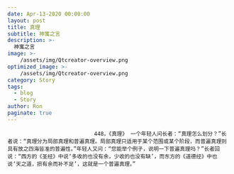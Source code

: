 ```yaml
---
date: Apr-13-2020 00:00:00
layout: post
title: 真理
subtitle: 神寓之言
description: >-
  神寓之言
image: >-
    /assets/img/Qtcreator-overview.png
optimized_image: >-
    /assets/img/Qtcreator-overview.png
category: Story
tags:
  - blog
  - Story
author: Ron
paginate: true
---
```


							　　448，《真理》 一个年轻人问长者：“真理怎么划分？”长者说：“真理分为局部真理和普遍真理。局部真理只适用于某个范围或某个阶段，而普遍真理则具有放之四海皆准的普遍性。”年轻人又问：“您能举个例子，说明一下普遍真理吗？”长者回说：“西方的《圣经》中说‘多收的也没有余，少收的也没有缺’，而东方的《道德经》中也说‘天之道，损有余而补不足’，这就是一个普遍真理。”
							
							
						
